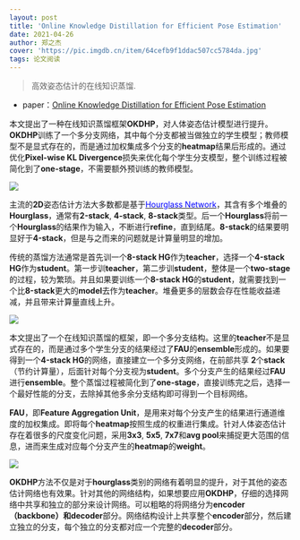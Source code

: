 ```yaml
---
layout: post
title: 'Online Knowledge Distillation for Efficient Pose Estimation'
date: 2021-04-26
author: 郑之杰
cover: 'https://pic.imgdb.cn/item/64cefb9f1ddac507cc5784da.jpg'
tags: 论文阅读
---
```


> 高效姿态估计的在线知识蒸馏.

- paper：[Online Knowledge Distillation for Efficient Pose Estimation](https://arxiv.org/abs/2108.02092)

本文提出了一种在线知识蒸馏框架**OKDHP**，对人体姿态估计模型进行提升。**OKDHP**训练了一个多分支网络，其中每个分支都被当做独立的学生模型；教师模型不是显式存在的，而是通过加权集成多个分支的**heatmap**结果后形成的。通过优化**Pixel-wise KL Divergence**损失来优化每个学生分支模型，整个训练过程被简化到了**one-stage**，不需要额外预训练的教师模型。

![](https://pic.imgdb.cn/item/64cf03991ddac507cc6af259.jpg)

主流的**2D**姿态估计方法大多数都是基于[<font color=blue>Hourglass Network</font>](https://0809zheng.github.io/2021/04/03/hourglass.html)，其含有多个堆叠的**Hourglass**，通常有**2-stack**, **4-stack**, **8-stack**类型。后一个**Hourglass**将前一个**Hourglass**的结果作为输入，不断进行**refine**，直到结尾。**8-stack**的结果要明显好于**4-stack**，但是与之而来的问题就是计算量明显的增加。

传统的蒸馏方法通常是首先训一个**8-stack HG**作为**teacher**，选择一个**4-stack HG**作为**student**。第一步训**teacher**，第二步训**student**，整体是一个**two-stage**的过程，较为繁琐。并且如果要训练一个**8-stack HG**的**student**，就需要找到一个比**8-stack**更大的**model**去作为**teacher**。堆叠更多的层数会存在性能收益递减，并且带来计算量直线上升。

![](https://pic.imgdb.cn/item/64cf01d71ddac507cc6734ee.jpg)

本文提出了一个在线知识蒸馏的框架，即一个多分支结构。这里的**teacher**不是显式存在的，而是通过多个学生分支的结果经过了**FAU**的**ensemble**形成的。如果要得到一个**4-stack HG**的网络，直接建立一个多分支网络，在前部共享 **2**个**stack**（节约计算量），后面针对每个分支视为**student**。多个分支产生的结果经过**FAU**进行**ensemble**。整个蒸馏过程被简化到了**one-stage**，直接训练完之后，选择一个最好性能的分支，去除掉其他多余分支结构即可得到一个目标网络。

**FAU**，即**Feature Aggregation Unit**，是用来对每个分支产生的结果进行通道维度的加权集成。即将每个**heatmap**按照生成的权重进行集成。针对人体姿态估计存在着很多的尺度变化问题，采用**3x3**, **5x5**, **7x7**和**avg pool**来捕捉更大范围的信息，进而来生成对应每个分支产生的**heatmap**的**weight**。

![](https://pic.imgdb.cn/item/64cf037c1ddac507cc6a9a7f.jpg)

**OKDHP**方法不仅是对于**hourglass**类别的网络有着明显的提升，对于其他的姿态估计网络也有效果。针对其他的网络结构，如果想要应用**OKDHP**，仔细的选择网络中共享和独立的部分来设计网络。可以粗略的将网络分为**encoder（backbone）**和**decoder**部分。网络结构设计上共享整个**encoder**部分，然后建立独立的分支，每个独立的分支都对应一个完整的**decoder**部分。